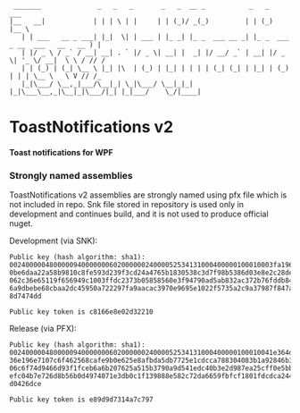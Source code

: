 ```
 _______              _   _   _       _   _  __ _           _   _                         ___  
|__   __|            | | | \ | |     | | (_)/ _(_)         | | (_)                       |__ \
   | | ___   __ _ ___| |_|  \| | ___ | |_ _| |_ _  ___ __ _| |_ _  ___  _ __  ___   __   __ ) |
   | |/ _ \ / _` / __| __| . ` |/ _ \| __| |  _| |/ __/ _` | __| |/ _ \| '_ \/ __|  \ \ / // /
   | | (_) | (_| \__ \ |_| |\  | (_) | |_| | | | | (_| (_| | |_| | (_) | | | \__ \   \ V // /_
   |_|\___/ \__,_|___/\__|_| \_|\___/ \__|_|_| |_|\___\__,_|\__|_|\___/|_| |_|___/    \_/|____|

```

# ToastNotifications v2
#### Toast notifications for WPF

### Strongly named assemblies

ToastNotifications v2 assemblies are strongly named using pfx file which is not included in repo.
Snk file stored in repository is used only in development and continues build, and it is not used to produce official nuget.

Development (via SNK):
```sha1
Public key (hash algorithm: sha1):
002400000480000094000000060200000024000052534131000400000100010003fa196e46deb8
0be6daa22a58b9810c8fe593d239f3cd24a4765b1830538c3d7f98b5386d03e8e2c28def79c571
062c36e65119f656949c1003ffdc2373b05858560e3f94790ad5ab832ac372b76fddb84ca36530
6a9dbebe68cbaa2dc45950a722297fa9aacac3970e9695e1022f5735a2c9a37987f847a86dde47
8d7474dd

Public key token is c8166e8e02d32210
```
Release (via PFX):
```sha1
Public key (hash algorithm: sha1):
002400000480000094000000060200000024000052534131000400000100010041e364d228daad
36e196e7107c6f462568cafe9b0e625e8afbda5db7725e1cdcca788304083b1a92846b372e002c
06c6f74d9466d93f1fceb6a6b207625a515b3790a9d541edc40b3e2d987ea25cff0e5bb9208046
efc04b7e726d8b56b0d4974071e3db0c1f139888e582c72da6659fbfcf1801fdcdca2449013ae5
d0426dce

Public key token is e89d9d7314a7c797
```
